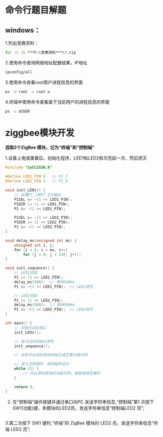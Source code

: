 # 命令行题目解题

## windows：
 1.列出竞赛资料：
 ```cmd
dir /s /b ***F:\竞赛资料***\*.zip
```

2.使用命令查询网络地址配置结果，IP地址
```cmd
ipconfig/all
```

3.使用命令查看root用户进程信息的界面
```cmd
ps -U root -u root u
```
4.终端中使用命令查看属于当前用户的进程信息的界面
```cmd
ps -u $USER
```

# ziggbee模块开发
**选取2个ZigBee 模块，记为“终端”和“控制端”**

1.设备上电或重置后，初始化程序，LED1和LED2依次亮起一次，然后熄灭

```c
#include "ioCC2530.h"

#define LED1_PIN 0   // P1_1
#define LED2_PIN 1   // P1_0

void init_LEDs() {
    // 设置P1_1和P1_0为输出
    P1SEL &= ~(1 << LED1_PIN);
    P1DIR |= (1 << LED1_PIN);
    P1 &= ~(1 << LED1_PIN);

    P1SEL &= ~(1 << LED2_PIN);
    P1DIR |= (1 << LED2_PIN);
    P1 &= ~(1 << LED2_PIN);
}

void delay_ms(unsigned int ms) {
    unsigned int i, j;
    for (i = 0; i < ms; i++)
        for (j = 0; j < 535; j++);
}

void init_sequence() {
    // LED1亮起
    P1 |= (1 << LED1_PIN);
    delay_ms(500);  // 等待500ms
    P1 &= ~(1 << LED1_PIN);  // LED1熄灭

    // LED2亮起
    P1 |= (1 << LED2_PIN);
    delay_ms(500);  // 等待500ms
    P1 &= ~(1 << LED2_PIN);  // LED2熄灭
}

int main() {
    // 初始化LED端口
    init_LEDs();

    // 执行LED初始化序列
    init_sequence();

    // 此处可以添加其他初始化或主要功能代码

    // 进入无限循环，保持程序运行
    while (1) {
        // 可以添加其他的功能代码，或者保持空循环
    }

    return 0;
}

```
2. 在“控制端”操作按键并通过串口向PC 发送字符串信息,“控制端”第1 次按下 SW1(功能)键，本模块的LED2亮，发送字符串信息“控制端LED2 亮”;
```c

```
3.第二次按下 SW1 键时,“终端”的 ZigBee 模块的 LED2 亮，发送字符串信息“终端 LED2 亮”;
```c

```
